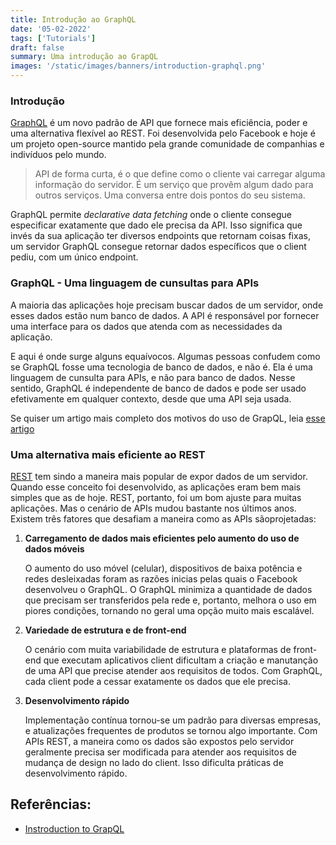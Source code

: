 ```yaml
---
title: Introdução ao GraphQL
date: '05-02-2022'
tags: ['Tutorials']
draft: false
summary: Uma introdução ao GrapQL
images: '/static/images/banners/introduction-graphql.png'
---
```


### Introdução

[GraphQL](https://graphql.org/) é um novo padrão de API que fornece mais eficiência, poder e uma alternativa flexível ao REST. Foi desenvolvida pelo Facebook e hoje é um projeto open-source mantido pela grande comunidade de companhias e indivíduos pelo mundo.

> API de forma curta, é o que define como o cliente vai carregar alguma informação do servidor. É um serviço que provêm algum dado para outros serviços. Uma conversa entre dois pontos do seu sistema.

GraphQL permite _declarative data fetching_ onde o cliente consegue especificar exatamente que dado ele precisa da API. Isso significa que invés da sua aplicação ter diversos endpoints que retornam coisas fixas, um servidor GraphQL consegue retornar dados específicos que o client pediu, com um único endpoint.

### GraphQL - Uma linguagem de cunsultas para APIs

A maioria das aplicações hoje precisam buscar dados de um servidor, onde esses dados estão num banco de dados. A API é responsável por fornecer uma interface para os dados que atenda com as necessidades da aplicação.

E aqui é onde surge alguns equaívocos. Algumas pessoas confudem como se GraphQL fosse uma tecnologia de banco de dados, e não é. Ela é uma linguagem de cunsulta para APIs, e não para banco de dados. Nesse sentido, GraphQL é independente de banco de dados e pode ser usado efetivamente em qualquer contexto, desde que uma API seja usada.

Se quiser um artigo mais completo dos motivos do uso de GrapQL, leia [esse artigo](https://www.prisma.io/blog/top-5-reasons-to-use-graphql-b60cfa683511)
### Uma alternativa mais eficiente ao REST

[REST](https://en.wikipedia.org/wiki/Representational_state_transfer) tem sindo a maneira mais popular de expor dados de um servidor. Quando esse conceito foi desenvolvido, as aplicações eram bem mais simples que as de hoje. REST, portanto, foi um bom ajuste para muitas aplicações. Mas o cenário de APIs mudou bastante nos últimos anos. Existem três fatores que desafiam a maneira como as APIs sãoprojetadas:

1. **Carregamento de dados mais eficientes pelo aumento do uso de dados móveis**


   O aumento do uso móvel (celular), dispositivos de baixa potência e redes desleixadas foram as razões inicias pelas quais o Facebook desenvolveu o GraphQL. O GraphQL minimiza a quantidade de dados que precisam ser transferidos pela rede e, portanto, melhora o uso em piores condições, tornando no geral uma opção muito mais escalável.

2. **Variedade de estrutura e de front-end**
   
   O cenário com muita variabilidade de estrutura e plataformas de front-end que executam aplicativos client dificultam a criação e manutanção de uma API que precise atender aos requisitos de todos. Com GraphQL, cada client pode a cessar exatamente os dados que ele precisa. 

3. **Desenvolvimento rápido**
   
   Implementação contínua tornou-se um padrão para diversas empresas, e atualizações frequentes de produtos se tornou algo importante. Com APIs REST, a maneira como os dados são expostos pelo servidor geralmente precisa ser modificada para atender aos requisitos de mudança de design no lado do client. Isso dificulta práticas de desenvolvimento rápido.

## Referências:
- [Instroduction to GrapQL](https://www.howtographql.com/basics/0-introduction/)